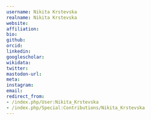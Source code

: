 ```yaml
---
username: Nikita Krstevska
realname: Nikita Krstevska
website: 
affiliation: 
bio: 
github: 
orcid: 
linkedin: 
googlescholar: 
wikidata: 
twitter: 
mastodon-url: 
meta:
instagram:
email:
redirect_from:
- /index.php/User:Nikita_Krstevska
- /index.php/Special:Contributions/Nikita_Krstevska
---
```

